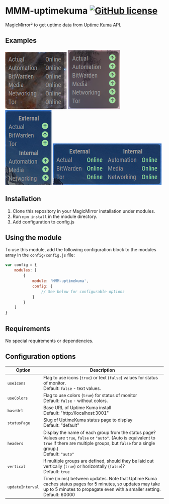 # MMM-uptimekuma [![GitHub license](https://img.shields.io/badge/license-MIT-blue.svg)](https://github.com/MikeBishop/MMM-uptimekuma/raw/master/LICENSE) 

MagicMirror² to get uptime data from [Uptime Kuma](https://github.com/louislam/uptime-kuma) API.

## Examples
![](.github/text_single.png) ![](.github/icons_color_single.png)
![](.github/icons_color_vertical.png) ![](.github/text_colors_horizontal.png)


## Installation
1. Clone this repository in your MagicMirror installation under modules.
2. Run `npm install` in the module directory.
3. Add configuration to config.js

## Using the module

To use this module, add the following configuration block to the modules array in the `config/config.js` file:
```js
var config = {
    modules: [
        {
            module: 'MMM-uptimekuma',
            config: {
                // See below for configurable options
            }
        }
    ]
}
```
## Requirements

No special requirements or dependencies. 

## Configuration options

| Option           | Description
|----------------- |-----------
| `useIcons`       | Flag to use icons (`true`) or text (`false`) values for status of monitor.<br>Default: `false` - text values.
| `useColors`      | Flag to use colors (`true`) for status of monitor<br>Default: `false` - without colors.
| `baseUrl`        | Base URL of Uptime Kuma install <br>Default: "http://localhost:3001"
| `statusPage`     | Slug of UptimeKuma status page to display <br>Default: "default"
| `headers`        | Display the name of each group from the status page? Values are `true`, `false` or `"auto"`. (Auto is equivalent to `true` if there are multiple groups, but `false` for a single group.)<br>Default: `"auto"`
| `vertical`       | If multiple groups are defined, should they be laid out vertically (`true`) or horizontally (`false`)?<br>Default: `true`
| `updateInterval` | Time (in ms) between updates. Note that Uptime Kuma caches status pages for 5 minutes, so updates may take up to 5 minutes to propagate even with a smaller setting.<br>Default: 60000
